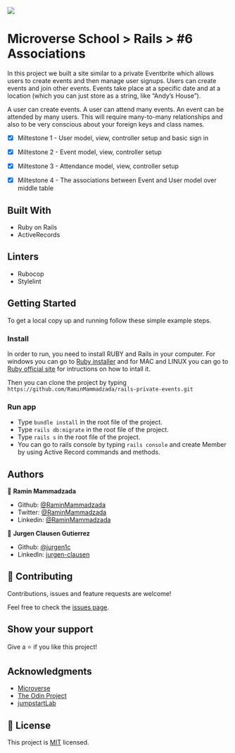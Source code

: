 
![](https://img.shields.io/badge/Microverse-blueviolet)

# Microverse School > Rails > #6 Associations

In this project we built a site similar to a private Eventbrite which allows users to create events and then manage user signups. Users can create events and join other events. Events take place at a specific date and at a location (which you can just store as a string, like “Andy’s House”).

A user can create events. A user can attend many events. An event can be attended by many users. This will require many-to-many relationships and also to be very conscious about your foreign keys and class names.

- [x] Miltestone 1 - User model, view, controller setup and basic sign in
- [x] Miltestone 2 - Event model, view, controller setup
- [x] Miltestone 3 - Attendance model, view, controller setup
- [x] Miltestone 4 - The associations between Event and User model over middle table


## Built With
- Ruby on Rails
- ActiveRecords

## Linters
- Rubocop
- Stylelint

## Getting Started

To get a local copy up and running follow these simple example steps.

### Install
In order to run, you need to install RUBY and Rails in your computer. For windows you can go to [Ruby installer](https://rubyinstaller.org/) and for MAC and LINUX you can go to [Ruby official site](https://www.ruby-lang.org/en/downloads/) for intructions on how to intall it.

Then you can clone the project by typing ```https://github.com/RaminMammadzada/rails-private-events.git```

### Run app
- Type ```bundle install``` in the root file of the project.
- Type  ```rails db:migrate``` in the root file of the project. 
- Type ```rails s``` in the root file of the project.
- You can go to rails console by typing ```rails console``` and create Member by using Active Record commands and methods.

## Authors

👤 **Ramin Mammadzada**

- Github: [@RaminMammadzada](https://github.com/RaminMammadzada)
- Twitter: [@RaminMammadzada](https://twitter.com/RaminMammadzada)
- Linkedin: [@RaminMammadzada](https://www.linkedin.com/in/raminmammadzada) 

👤 **Jurgen Clausen Gutierrez**

- Github: [@jurgen1c](https://github.com/jurgen1c)
- LinkedIn: [jurgen-clausen](https://www.linkedin.com/in/jurgen-clausen-2740061a9/)

## 🤝 Contributing

Contributions, issues and feature requests are welcome!

Feel free to check the [issues page](issues/).

## Show your support

Give a ⭐️ if you like this project!

## Acknowledgments

- [Microverse](https://www.microverse.org/)
- [The Odin Project](https://www.theodinproject.com/courses/rails/lessons/forms)
- [jumpstartLab](http://tutorials.jumpstartlab.com/projects/blogger.html)


## 📝 License

This project is [MIT](lic.url) licensed.